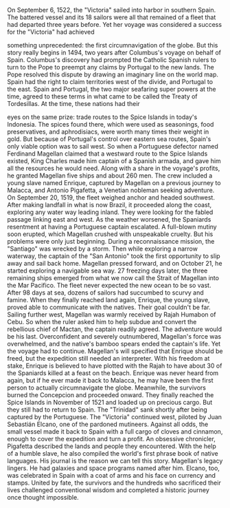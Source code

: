 
On September 6, 1522,
the &quot;Victoria&quot; sailed into harbor
in southern Spain.
The battered vessel and its 18
sailors were all that remained
of a fleet that had departed
three years before.
Yet her voyage was considered a success
for the &quot;Victoria&quot; had achieved

something unprecedented:
the first circumnavigation
of the globe.
But this story really begins in 1494,
two years after Columbus&#39;s voyage
on behalf of Spain.
Columbus&#39;s discovery had prompted
the Catholic Spanish rulers
to turn to the Pope to preempt
any claims by Portugal to the new lands.
The Pope resolved this dispute by drawing
an imaginary line on the world map.
Spain had the right to claim territories
west of the divide,
and Portugal to the east.
Spain and Portugal, the two major
seafaring super powers at the time,
agreed to these terms in what came
to be called the Treaty of Tordesillas.
At the time, these nations had their

eyes on the same prize:
trade routes to the Spice Islands
in today&#39;s Indonesia.
The spices found there,
which were used as seasonings,
food preservatives,
and aphrodisiacs,
were worth many times 
their weight in gold.
But because of Portugal&#39;s control
over eastern sea routes,
Spain&#39;s only viable option
was to sail west.
So when a Portuguese defector
named Ferdinand Magellan
claimed that a westward route
to the Spice Islands existed,
King Charles made him captain
of a Spanish armada,
and gave him all the resources 
he would need.
Along with a share 
in the voyage&#39;s profits,
he granted Magellan five ships
and about 260 men.
The crew included a young slave
named Enrique,
captured by Magellan on a previous
journey to Malacca,
and Antonio Pigafetta,
a Venetian nobleman seeking adventure.
On September 20, 1519, 
the fleet weighed anchor
and headed southwest.
After making landfall 
in what is now Brazil,
it proceeded along the coast,
exploring any water way leading inland.
They were looking for the fabled passage
linking east and west.
As the weather worsened,
the Spaniards resentment
at having a Portuguese captain escalated.
A full-blown mutiny soon erupted,
which Magellan crushed 
with unspeakable cruelty.
But his problems were only just beginning.
During a reconnaissance mission, 
the &quot;Santiago&quot; was wrecked by a storm.
Then while exploring a narrow waterway,
the captain of the &quot;San Antonio&quot; took
the first opportunity to slip away
and sail back home.
Magellan pressed forward,
and on October 21, he started exploring
a navigable sea way.
27 freezing days later,
the three remaining ships emerged
from what we now call
the Strait of Magellan
into the Mar Pacifico.
The fleet never expected the new ocean
to be so vast.
After 98 days at sea, dozens of sailors
had succumbed to scurvy and famine.
When they finally reached land again,
Enrique, the young slave, proved
able to communicate with the natives.
Their goal couldn&#39;t be far.
Sailing further west, Magellan was warmly
received by Rajah Humabon of Cebu.
So when the ruler asked him to help subdue
and convert 
the rebellious chief of Mactan,
the captain readily agreed.
The adventure would be his last.
Overconfident and severely outnumbered,
Magellan&#39;s force was overwhelmed,
and the native&#39;s bamboo spears
ended the captain&#39;s life.
Yet the voyage had to continue.
Magellan&#39;s will specified that Enrique
should be freed,
but the expedition still needed
an interpreter.
With his freedom at stake,
Enrique is believed to have plotted
with the Rajah
to have about 30 of the Spaniards killed
at a feast on the beach.
Enrique was never heard from again,
but if he ever made it back to Malacca,
he may have been the first person
to actually circumnavigate the globe.
Meanwhile, the survivors 
burned the Concepcion
and proceeded onward.
They finally reached the Spice Islands
in November of 1521
and loaded up on precious cargo.
But they still had to return to Spain.
The &quot;Trinidad&quot; sank shortly after being
captured by the Portuguese.
The &quot;Victoria&quot; continued west,
piloted by Juan Sebastián Elcano,
one of the pardoned mutineers.
Against all odds, the small vessel
made it back to Spain
with a full cargo of cloves and cinnamon,
enough to cover the expedition
and turn a profit.
An obsessive chronicler,
Pigafetta described the lands
and people they encountered.
With the help of a humble slave,
he also compiled 
the world&#39;s first phrase book
of native languages.
His journal is the reason we can
tell this story.
Magellan&#39;s legacy lingers.
He had galaxies and space programs
named after him.
Elcano, too, was celebrated in Spain
with a coat of arms and his face
on currency and stamps.
United by fate, the survivors
and the hundreds 
who sacrificed their lives
challenged conventional wisdom
and completed a historic journey
once thought impossible.

